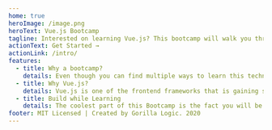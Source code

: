 ```yaml
---
home: true
heroImage: /image.png
heroText: Vue.js Bootcamp
tagline: Interested on learning Vue.js? This bootcamp will walk you through a practical process to learn it.
actionText: Get Started →
actionLink: /intro/
features:
  - title: Why a bootcamp?
    details: Even though you can find multiple ways to learn this technology, a Bootcamp is an easy, practical and fast way to do it. This one is even more special as was built by developers aiming to learn Vue.js, its basic but also advanced topics.
  - title: Why Vue.js?
    details: Vue.js is one of the frontend frameworks that is gaining strengthening in the community and even more, Gorilla Logic is opening a lot of roles requiring this as part of the tech stack. 
  - title: Build while Learning
    details: The coolest part of this Bootcamp is the fact you will be building a realistic project while going through the learning path.
footer: MIT Licensed | Created by Gorilla Logic. 2020
---
```

